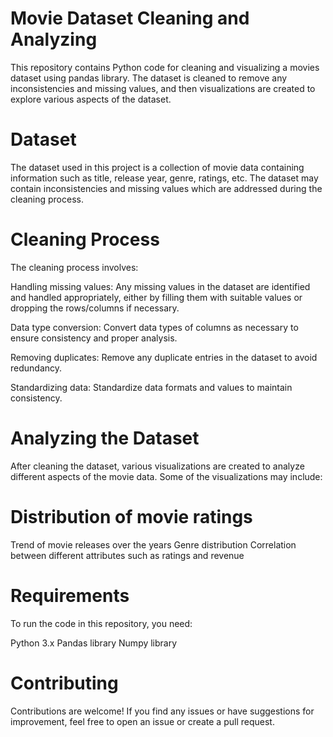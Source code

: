 # Movie Dataset Cleaning and Analyzing
This repository contains Python code for cleaning and visualizing a movies dataset using pandas library. The dataset is cleaned to remove any inconsistencies and missing values, and then visualizations are created to explore various aspects of the dataset.

# Dataset
The dataset used in this project is a collection of movie data containing information such as title, release year, genre, ratings, etc. The dataset may contain inconsistencies and missing values which are addressed during the cleaning process.

# Cleaning Process
The cleaning process involves:

Handling missing values: Any missing values in the dataset are identified and handled appropriately, either by filling them with suitable values or dropping the rows/columns if necessary.

Data type conversion: Convert data types of columns as necessary to ensure consistency and proper analysis.

Removing duplicates: Remove any duplicate entries in the dataset to avoid redundancy.

Standardizing data: Standardize data formats and values to maintain consistency.

# Analyzing the Dataset
After cleaning the dataset, various visualizations are created to analyze different aspects of the movie data. Some of the visualizations may include:

# Distribution of movie ratings
Trend of movie releases over the years
Genre distribution
Correlation between different attributes such as ratings and revenue

# Requirements
To run the code in this repository, you need:

Python 3.x
Pandas library
Numpy library

# Contributing
Contributions are welcome! If you find any issues or have suggestions for improvement, feel free to open an issue or create a pull request.

